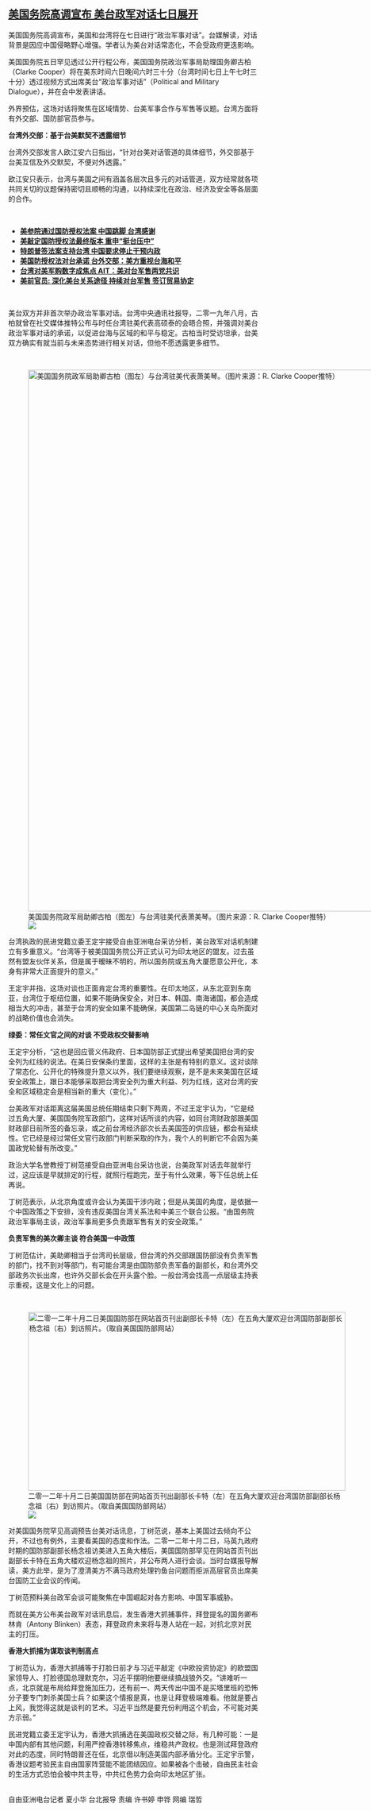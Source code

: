<!--1609949991000-->
[美国务院高调宣布 美台政军对话七日展开](https://www.rfa.org/mandarin/yataibaodao/gangtai/hx1-01062021103006.html)
------

<p></p><p></p><p>美国国务院高调宣布，美国和台湾将在七日进行“政治军事对话”。台媒解读，对话背景是因应中国侵略野心增强。学者认为美台对话常态化，不会受政府更迭影响。</p><p>美国国务院五日罕见透过公开行程公布，美国国务院政治军事局助理国务卿古柏（Clarke Cooper）将在美东时间六日晚间六时三十分（台湾时间七日上午七时三十分）透过视频方式出席美台“政治军事对话”（Political and Military Dialogue），并在会中发表讲话。</p><p>外界预估，这场对话将聚焦在区域情势、台美军事合作与军售等议题。台湾方面将有外交部、国防部官员参与。</p><p><strong>台湾外交部：基于台美默契不透露细节</strong></p><p>台湾外交部发言人欧江安六日指出，“针对台美对话管道的具体细节，外交部基于台美互信及外交默契，不便对外透露。”</p><p>欧江安只表示，台湾与美国之间有涵盖各层次且多元的对话管道，双方经常就各项共同关切的议题保持密切且顺畅的沟通，以持续深化在政治、经济及安全等各层面的合作。</p><p><br/></p><ul><li><a href="https://www.rfa.org/mandarin/yataibaodao/gangtai/hcm-01052021054948.html"><strong>美参院通过国防授权法案 中国跳脚 台湾感谢</strong></a></li><li><strong><a href="https://www.rfa.org/mandarin/Xinwen/6-12052020114744.html">美敲定国防授权法最终版本 重申“挺台压中”</a></strong></li><li><strong><a href="https://www.rfa.org/mandarin/yataibaodao/gangtai/jt-12282020150606.html">特朗普签法案支持台湾 中国要求停止干预内政</a></strong></li><li><a href="https://www.rfa.org/mandarin/Xinwen/3-06132020120054.html"><strong>美国防授权法对台承诺 台外交部：美方重视台海和平</strong></a></li><li><strong><a href="https://www.rfa.org/mandarin/yataibaodao/gangtai/hx2-11302020090748.html">台湾对美军购数字成焦点 AIT：美对台军售两党共识</a></strong></li><li><strong><a href="https://www.rfa.org/mandarin/yataibaodao/gangtai/cm-11192020111845.html">美前官员: 深化美台关系途径 持续对台军售 签订贸易协定</a></strong></li></ul><p><br/></p><p>美台双方并非首次举办政治军事对话。台湾中央通讯社报导，二零一九年八月，古柏就曾在社交媒体推特公布与时任台湾驻美代表高硕泰的会晤合照，并强调对美台政治军事对话的承诺，以促进台海与区域的和平与稳定。古柏当时受访坦承，台美双方确实有就当前与未来态势进行相关对话，但他不愿透露更多细节。</p><p><br/></p><p><figure class="image-richtext image-inline captioned" style="width:961px;"><img alt="美国国务院政军局助卿古柏（图左）与台湾驻美代表萧美琴。（图片来源：R. Clarke Cooper推特）" height="1091" src="https://www.rfa.org/mandarin/yataibaodao/gangtai/hx1-01062021103006.html/3.jpeg/@@images/6ea3847b-57ba-490d-852f-8258f825598b.jpeg" title="3.jpeg" width="961"/><figcaption class="image-caption">美国国务院政军局助卿古柏（图左）与台湾驻美代表萧美琴。（图片来源：R. Clarke Cooper推特）</figcaption><small></small><div id="zoomattribute"><a data-caption="美国国务院政军局助卿古柏（图左）与台湾驻美代表萧美琴。（图片来源：R. Clarke Cooper推特）" data-fancybox="" href="https://www.rfa.org/mandarin/yataibaodao/gangtai/hx1-01062021103006.html/3.jpeg" id="single_image" title="美国国务院政军局助卿古柏（图左）与台湾驻美代表萧美琴。（图片来源：R. Clarke Cooper推特）"><img src="/++plone++rfa-resources/img/icon-zoom.png"/></a></div></figure></p><p>台湾执政的民进党籍立委王定宇接受自由亚洲电台采访分析，美台政军对话机制建立有多重意义。“台湾等于被美国国务院公开正式认可为印太地区的盟友。过去虽然有盟友伙伴关系，但是属于暧昧不明的，所以国务院或五角大厦愿意公开化，本身有非常大正面提升的意义。”</p><p>王定宇并指，这场对谈也正面肯定台湾的重要性。在印太地区，从东北亚到东南亚，台湾位于枢纽位置，如果不能确保安全，对日本、韩国、南海诸国，都会造成相当大的冲击，甚至于台湾的安全如果不能确保，美国第二岛链的中心关岛所面对的战略价值也会消失。</p><p><strong>绿委：常任文官之间的对谈 不受政权交替影响</strong></p><p>王定宇分析，“这也是回应菅义伟政府、日本国防部正式提出希望美国把台湾的安全列为红线的说法。在美日安保条约里面，这样的主张是有特别的意义。这对谈除了常态化、公开化的特殊提升意义以外，我们要继续观察，是不是未来美国在区域安全政策上，跟日本能够采取把台湾安全列为重大利益、列为红线，这对台湾的安全和区域稳定会是相当新的重大（变化）。”</p><p>台美政军对话距离这届美国总统任期结束只剩下两周，不过王定宇认为，“它是经过五角大厦、美国国务院军政部门，这样对话所谈的内容，如同台湾财政部跟美国财政部日前所签的备忘录，或之前台湾经济部次长去美国签的供应链，都会有延续性。它已经是经过常任文官行政部门判断采取的作为，我个人的判断它不会因为美国政党轮替有所改变。”</p><p>政治大学名誉教授丁树范接受自由亚洲电台采访也说，台美政军对话去年就举行过，这应该是早就排定的行程，就照行程跑完，至于有什么效果，等下任总统上任再说。</p><p>丁树范表示，从北京角度或许会认为美国干涉内政；但是从美国的角度，是依据一个中国政策之下安排，没有违反美国台湾关系法和中美三个联合公报。“由国务院政治军事局主谈，政治军事局更多负责跟军售有关的安全政策。”</p><p><strong>负责军售的美次卿主谈 符合美国一中政策</strong></p><p>丁树范估计，美助卿相当于台湾司长层级，但台湾的外交部跟国防部没有负责军售的部门，找不到对等部门，有可能台湾是由国防部负责军备的副部长，和台湾外交部政务次长出席，也许外交部长会在开头露个脸。一般台湾会找高一点层级主持表示重视，这是文化上的问题。</p><p><br/></p><p><figure class="image-richtext image-inline captioned" style="width:640px;"><img alt="二零一二年十月二日美国国防部在网站首页刊出副部长卡特（左）在五角大厦欢迎台湾国防部副部长杨念祖（右）到访照片。（取自美国国防部网站）" height="360" src="https://www.rfa.org/mandarin/yataibaodao/gangtai/hx1-01062021103006.html/4.jpg/@@images/00b5b200-e988-4108-b7cd-7d4abcbb3c6f.jpeg" title="4.jpg" width="640"/><figcaption class="image-caption">二零一二年十月二日美国国防部在网站首页刊出副部长卡特（左）在五角大厦欢迎台湾国防部副部长杨念祖（右）到访照片。（取自美国国防部网站）</figcaption><small></small><div id="zoomattribute"><a data-caption="二零一二年十月二日美国国防部在网站首页刊出副部长卡特（左）在五角大厦欢迎台湾国防部副部长杨念祖（右）到访照片。（取自美国国防部网站）" data-fancybox="" href="https://www.rfa.org/mandarin/yataibaodao/gangtai/hx1-01062021103006.html/4.jpg" id="single_image" title="二零一二年十月二日美国国防部在网站首页刊出副部长卡特（左）在五角大厦欢迎台湾国防部副部长杨念祖（右）到访照片。（取自美国国防部网站）"><img src="/++plone++rfa-resources/img/icon-zoom.png"/></a></div></figure></p><p>对美国国务院罕见高调预告台美对话讯息，丁树范说，基本上美国过去倾向不公开，不过也有例外，主要看美国的态度和作法。二零一二年十月二日，马英九政府时期的国防部副部长杨念祖访美进入五角大楼后，美国国防部罕见在网站首页刊出副部长卡特在五角大楼欢迎杨念祖的照片，并公布两人进行会谈。当时台媒报导解读，美方此举，是为了澄清美方不满马政府处理钓鱼台问题而拒派高层官员出席美台国防工业会议的传闻。</p><p>丁树范预料美台政军会谈可能聚焦在中国崛起对各方影响、中国军事威胁。</p><p>而就在美方公布美台政军对话讯息后，发生香港大抓捕事件，拜登提名的国务卿布林肯（Antony Blinken）表态，拜登政府未来将与港人站在一起，对抗北京对民主的打压。</p><p><strong>香港大抓捕为谋取谈判制高点</strong></p><p>丁树范认为，香港大抓捕等于打脸日前才与习近平敲定《中欧投资协定》的欧盟国家领导人、打脸德国总理默克尔，习近平摆明他要继续搞战狼外交。“讲难听一点，北京就是布局给拜登施加压力，还有前一、两天传出中国不是买塔里班的恐怖分子要专门刺杀美国士兵？如果这个情报是真，也是让拜登极端难看。他就是要占上风，我觉得这就是谈判的艺术。习近平当然是要充份利用这个机会，不可能对美方示弱。”</p><p>民进党籍立委王定宇认为，香港大抓捕选在美国政权交替之际，有几种可能：一是中国内部有其他问题，利用严控香港转移焦点，维稳共产政权。也是测试拜登政府对此的态度，同时特朗普还在任，北京借以制造美国内部矛盾分化。王定宇示警，香港议题考验民主自由国家阵营能不能团结因应。如果被各个击破，自由民主社会的生活方式恐怕会被中共主导，中共红色势力会向印太地区扩张。</p><p><br/>自由亚洲电台记者 夏小华 台北报导 责编 许书婷 申铧 网编 瑞哲</p>
